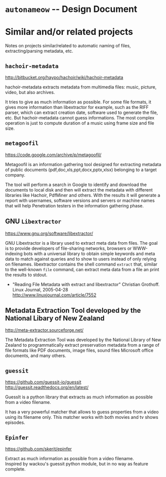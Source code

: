 `autonameow` -- Design Document
================================================================================


Similar and/or related projects
===============================
Notes on projects similar/related to automatic naming of files,
extracting/parsing metadata, etc.



`hachoir-metadata`
------------------
<http://bitbucket.org/haypo/hachoir/wiki/hachoir-metadata>

hachoir-metadata extracts metadata from multimedia files: music, picture,
video, but also archives.

It tries to give as much information as possible. For some file formats, it
gives more information than libextractor for example, such as the RIFF parser,
which can extract creation date, software used to generate the file, etc. But
hachoir-metadata cannot guess informations. The most complex operation is just
to compute duration of a music using frame size and file size.


`metagoofil`
------------
<https://code.google.com/archive/p/metagoofil/>

Metagoofil is an information gathering tool designed for extracting metadata of
public documents (pdf,doc,xls,ppt,docx,pptx,xlsx) belonging to a target
company.

The tool will perform a search in Google to identify and download the documents
to local disk and then will extract the metadata with different libraries like
Hachoir, PdfMiner and others. With the results it will generate a report with
usernames, software versions and servers or machine names that will help
Penetration testers in the information gathering phase.


GNU `Libextractor`
------------------
<https://www.gnu.org/software/libextractor/>

GNU Libextractor is a library used to extract meta data from files. 
The goal is to provide developers of file-sharing networks, browsers or
WWW-indexing bots with a universal library to obtain simple keywords and meta
data to match against queries and to show to users instead of only relying on
filenames.
libextractor contains the shell command `extract` that, similar to the well-known
`file` command, can extract meta data from a file an print the results to stdout.


* "Reading File Metadata with extract and libextractor"
    Christian Grothoff. Linux Journal, 2005-04-28  
    <http://www.linuxjournal.com/article/7552>


Metadata Extraction Tool developed by the National Libary of New Zealand
------------------------------------------------------------------------
<http://meta-extractor.sourceforge.net/>

The Metadata Extraction Tool was developed by the National Library of New
Zealand to programmatically extract preservation metadata from a range of file
formats like PDF documents, image files, sound files Microsoft office
documents, and many others.


`guessit`
---------
<https://github.com/guessit-io/guessit>
<http://guessit.readthedocs.org/en/latest/>

GuessIt is a python library that extracts as much information as possible from
a video filename.

It has a very powerful matcher that allows to guess properties from a video
using its filename only. This matcher works with both movies and tv shows
episodes.



`Epinfer`
---------
<https://github.com/skerit/epinfer>

Extract as much information as possible from a video filename.  
Inspired by wackou's guessit python module, but in no way as feature complete.


